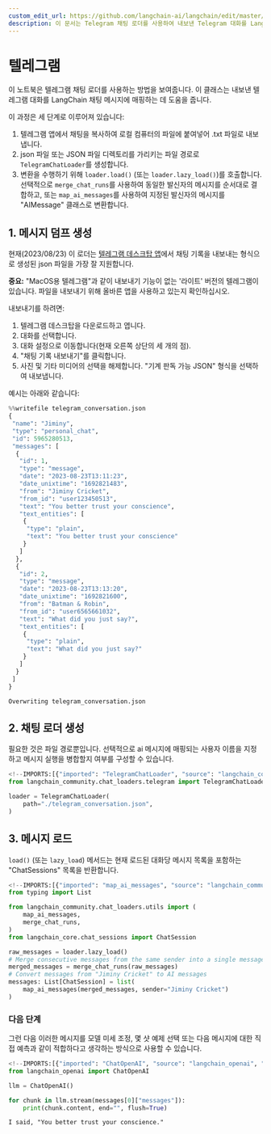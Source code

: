 ```yaml
---
custom_edit_url: https://github.com/langchain-ai/langchain/edit/master/docs/docs/integrations/chat_loaders/telegram.ipynb
description: 이 문서는 Telegram 채팅 로더를 사용하여 내보낸 Telegram 대화를 LangChain 메시지로 변환하는 방법을 설명합니다.
---
```


# 텔레그램

이 노트북은 텔레그램 채팅 로더를 사용하는 방법을 보여줍니다. 이 클래스는 내보낸 텔레그램 대화를 LangChain 채팅 메시지에 매핑하는 데 도움을 줍니다.

이 과정은 세 단계로 이루어져 있습니다:
1. 텔레그램 앱에서 채팅을 복사하여 로컬 컴퓨터의 파일에 붙여넣어 .txt 파일로 내보냅니다.
2. json 파일 또는 JSON 파일 디렉토리를 가리키는 파일 경로로 `TelegramChatLoader`를 생성합니다.
3. 변환을 수행하기 위해 `loader.load()` (또는 `loader.lazy_load()`)를 호출합니다. 선택적으로 `merge_chat_runs`를 사용하여 동일한 발신자의 메시지를 순서대로 결합하고, 또는 `map_ai_messages`를 사용하여 지정된 발신자의 메시지를 "AIMessage" 클래스로 변환합니다.

## 1. 메시지 덤프 생성

현재(2023/08/23) 이 로더는 [텔레그램 데스크탑 앱](https://desktop.telegram.org/)에서 채팅 기록을 내보내는 형식으로 생성된 json 파일을 가장 잘 지원합니다.

**중요:** "MacOS용 텔레그램"과 같이 내보내기 기능이 없는 '라이트' 버전의 텔레그램이 있습니다. 파일을 내보내기 위해 올바른 앱을 사용하고 있는지 확인하십시오.

내보내기를 하려면:
1. 텔레그램 데스크탑을 다운로드하고 엽니다.
2. 대화를 선택합니다.
3. 대화 설정으로 이동합니다(현재 오른쪽 상단의 세 개의 점).
4. "채팅 기록 내보내기"를 클릭합니다.
5. 사진 및 기타 미디어의 선택을 해제합니다. "기계 판독 가능 JSON" 형식을 선택하여 내보냅니다.

예시는 아래와 같습니다:

```python
%%writefile telegram_conversation.json
{
 "name": "Jiminy",
 "type": "personal_chat",
 "id": 5965280513,
 "messages": [
  {
   "id": 1,
   "type": "message",
   "date": "2023-08-23T13:11:23",
   "date_unixtime": "1692821483",
   "from": "Jiminy Cricket",
   "from_id": "user123450513",
   "text": "You better trust your conscience",
   "text_entities": [
    {
     "type": "plain",
     "text": "You better trust your conscience"
    }
   ]
  },
  {
   "id": 2,
   "type": "message",
   "date": "2023-08-23T13:13:20",
   "date_unixtime": "1692821600",
   "from": "Batman & Robin",
   "from_id": "user6565661032",
   "text": "What did you just say?",
   "text_entities": [
    {
     "type": "plain",
     "text": "What did you just say?"
    }
   ]
  }
 ]
}
```

```output
Overwriting telegram_conversation.json
```

## 2. 채팅 로더 생성

필요한 것은 파일 경로뿐입니다. 선택적으로 ai 메시지에 매핑되는 사용자 이름을 지정하고 메시지 실행을 병합할지 여부를 구성할 수 있습니다.

```python
<!--IMPORTS:[{"imported": "TelegramChatLoader", "source": "langchain_community.chat_loaders.telegram", "docs": "https://api.python.langchain.com/en/latest/chat_loaders/langchain_community.chat_loaders.telegram.TelegramChatLoader.html", "title": "Telegram"}]-->
from langchain_community.chat_loaders.telegram import TelegramChatLoader
```


```python
loader = TelegramChatLoader(
    path="./telegram_conversation.json",
)
```


## 3. 메시지 로드

`load()` (또는 `lazy_load`) 메서드는 현재 로드된 대화당 메시지 목록을 포함하는 "ChatSessions" 목록을 반환합니다.

```python
<!--IMPORTS:[{"imported": "map_ai_messages", "source": "langchain_community.chat_loaders.utils", "docs": "https://api.python.langchain.com/en/latest/chat_loaders/langchain_community.chat_loaders.utils.map_ai_messages.html", "title": "Telegram"}, {"imported": "merge_chat_runs", "source": "langchain_community.chat_loaders.utils", "docs": "https://api.python.langchain.com/en/latest/chat_loaders/langchain_community.chat_loaders.utils.merge_chat_runs.html", "title": "Telegram"}, {"imported": "ChatSession", "source": "langchain_core.chat_sessions", "docs": "https://api.python.langchain.com/en/latest/chat_sessions/langchain_core.chat_sessions.ChatSession.html", "title": "Telegram"}]-->
from typing import List

from langchain_community.chat_loaders.utils import (
    map_ai_messages,
    merge_chat_runs,
)
from langchain_core.chat_sessions import ChatSession

raw_messages = loader.lazy_load()
# Merge consecutive messages from the same sender into a single message
merged_messages = merge_chat_runs(raw_messages)
# Convert messages from "Jiminy Cricket" to AI messages
messages: List[ChatSession] = list(
    map_ai_messages(merged_messages, sender="Jiminy Cricket")
)
```


### 다음 단계

그런 다음 이러한 메시지를 모델 미세 조정, 몇 샷 예제 선택 또는 다음 메시지에 대한 직접 예측과 같이 적합하다고 생각하는 방식으로 사용할 수 있습니다.

```python
<!--IMPORTS:[{"imported": "ChatOpenAI", "source": "langchain_openai", "docs": "https://api.python.langchain.com/en/latest/chat_models/langchain_openai.chat_models.base.ChatOpenAI.html", "title": "Telegram"}]-->
from langchain_openai import ChatOpenAI

llm = ChatOpenAI()

for chunk in llm.stream(messages[0]["messages"]):
    print(chunk.content, end="", flush=True)
```

```output
I said, "You better trust your conscience."
```